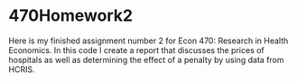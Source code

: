 # 470Homework2


Here is my finished assignment number 2 for Econ 470: Research in Health Economics. In this code I create a report that discusses the prices of hospitals as well as determining the effect of a penalty by using data from HCRIS.
